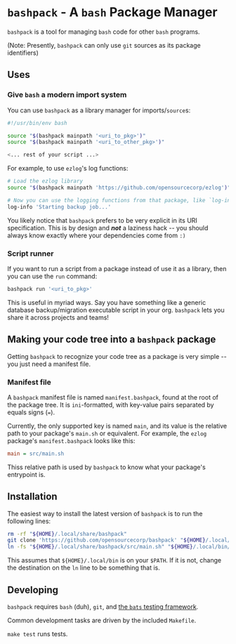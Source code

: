 # `bashpack` - A `bash` Package Manager

`bashpack` is a tool for managing `bash` code for other `bash` programs.

(Note: Presently, `bashpack` can only use `git` sources as its package
identifiers)

## Uses

### Give `bash` a modern import system

You can use `bashpack` as a library manager for imports/`source`s:

```bash
#!/usr/bin/env bash

source "$(bashpack mainpath '<uri_to_pkg>')"
source "$(bashpack mainpath '<uri_to_other_pkg>')"

<... rest of your script ...>
```

For example, to use `ezlog`'s log functions:

```bash
# Load the ezlog library
source "$(bashpack mainpath 'https://github.com/opensourcecorp/ezlog')"

# Now you can use the logging functions from that package, like `log-info`
log-info 'Starting backup job...'
```

You likely notice that `bashpack` prefers to be very explicit in its URI
specification. This is by design and ***not*** a laziness hack -- you should
always know exactly where your dependencies come from `:)`

### Script runner

If you want to run a script from a package instead of use it as a library, then
you can use the `run` command:

```bash
bashpack run '<uri_to_pkg>'
```

This is useful in myriad ways. Say you have something like a generic database
backup/migration executable script in your org. `bashpack` lets you share it
across projects and teams!

## Making your code tree into a `bashpack` package

Getting `bashpack` to recognize your code tree as a package is very simple --
you just need a manifest file.

### Manifest file

A `bashpack` manifest file is named `manifest.bashpack`, found at the root of
the package tree. It is `ini`-formatted, with key-value pairs separated by
equals signs (`=`).

Currently, the only supported key is named `main`, and its value is the relative
path to your package's `main.sh` or equivalent. For example, the `ezlog`
package's `manifest.bashpack` looks like this:

```ini
main = src/main.sh
```

Thiss relative path is used by `bashpack` to know what your package's entrypoint
is.

## Installation

The easiest way to install the latest version of `bashpack` is to run the
following lines:

```bash
rm -rf "${HOME}/.local/share/bashpack"
git clone 'https://github.com/opensourcecorp/bashpack' "${HOME}/.local/share/bashpack"
ln -fs "${HOME}/.local/share/bashpack/src/main.sh" "${HOME}/.local/bin/bashpack"
```

This assumes that `${HOME}/.local/bin` is on your `$PATH`. If it is not, change
the destination on the `ln` line to be something that is.

## Developing

`bashpack` requires `bash` (duh), `git`, and [the `bats` testing
framework](https://github.com/bats-core/bats-core).

Common development tasks are driven by the included `Makefile`.

`make test` runs tests.
